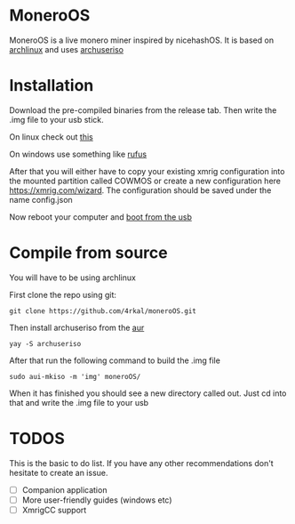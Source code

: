 # MoneroOS
MoneroOS is a live monero miner inspired by nicehashOS. It is based on <a href="https://archlinux.org">archlinux</a> and uses <a href="https://github.com/laurent85v/archuseriso">archuseriso</a>

# Installation
Download the pre-compiled binaries from the release tab. Then write the .img file to your usb stick. 

On linux check out <a href="https://wiki.archlinux.org/title/USB_flash_installation_medium#Using_basic_command_line_utilities">this</a>

On windows use something like <a href="https://rufus.ie/en/">rufus</a>

After that you will either have to copy your existing xmrig configuration into the mounted partition called COWMOS or create a new configuration here https://xmrig.com/wizard. The configuration should be saved under the name config.json

Now reboot your computer and <a href="https://www.google.com/search?q=boot+from+usb&">boot from the usb </a>
# Compile from source

You will have to be using archlinux

First clone the repo using git:

`git clone https://github.com/4rkal/moneroOS.git`

Then install archuseriso from the <a href="https://aur.archlinux.org/packages/archuseriso">aur</a>

`yay -S archuseriso`

After that run the following command to build the .img file

`sudo aui-mkiso -m 'img' moneroOS/`

When it has finished you should see a new directory called out. Just cd into that and write the .img file to your usb

# TODOS
This is the basic to do list. If you have any other recommendations don't hesitate to create an issue.
- [ ] Companion application
- [ ] More user-friendly guides (windows etc)
- [ ] XmrigCC support
